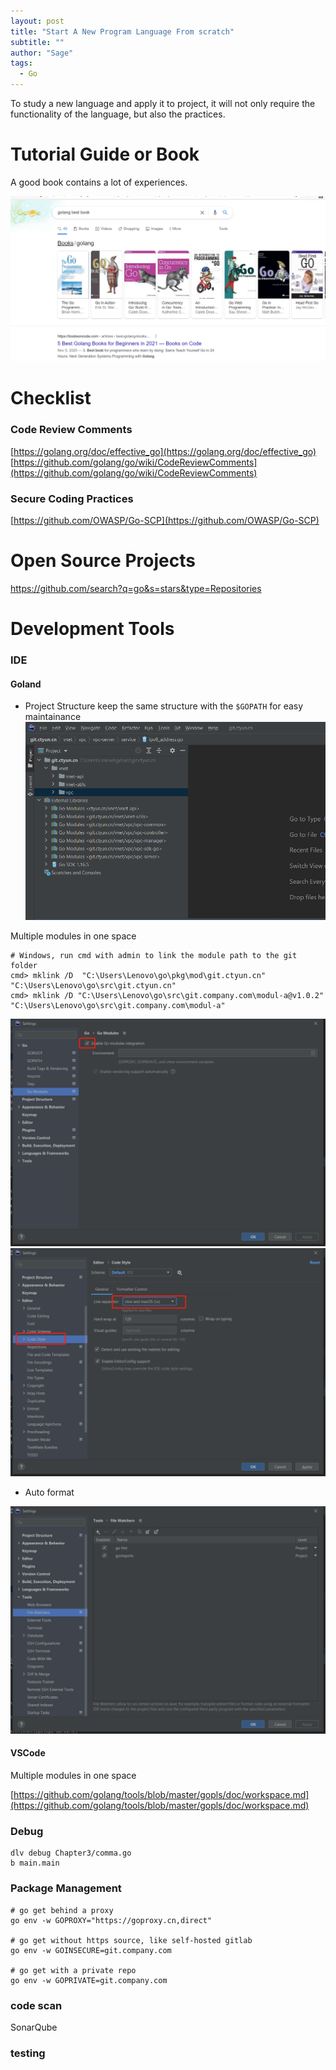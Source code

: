 ```yaml
---
layout: post
title: "Start A New Program Language From scratch"
subtitle: ""
author: "Sage"
tags:
  - Go
---
```


To study a new language and apply it to project, it will not only require the functionality of the language, but also the practices.

# Tutorial Guide or Book

A good book contains a lot of experiences.

![search golang book](/img/in-post/post-golang/sesarch_golang_book.png)

# Checklist

### Code Review Comments

[https://golang.org/doc/effective_go](https://golang.org/doc/effective_go)  
[https://github.com/golang/go/wiki/CodeReviewComments](https://github.com/golang/go/wiki/CodeReviewComments)

### Secure Coding Practices

[https://github.com/OWASP/Go-SCP](https://github.com/OWASP/Go-SCP)

# Open Source Projects

https://github.com/search?q=go&s=stars&type=Repositories

# Development Tools

### IDE

#### Goland
- Project Structure
keep the same structure with the `$GOPATH` for easy maintainance
![golang project structure](/img/in-post/post-golang/golang_module_structure.png)

Multiple modules in one space
```
# Windows, run cmd with admin to link the module path to the git folder
cmd> mklink /D  "C:\Users\Lenovo\go\pkg\mod\git.ctyun.cn" "C:\Users\Lenovo\go\src\git.ctyun.cn"
cmd> mklink /D "C:\Users\Lenovo\go\src\git.company.com\modul-a@v1.0.2" "C:\Users\Lenovo\go\src\git.company.com\modul-a"
```

![golang enable module](/img/in-post/post-golang/goland_enable_module.png)
![golang default new line](/img/in-post/post-golang/goland_newline_linux.png)

- Auto format

![goland auto format](/img/in-post/post-golang/goland_auto_format.png)

#### VSCode

Multiple modules in one space

[https://github.com/golang/tools/blob/master/gopls/doc/workspace.md](https://github.com/golang/tools/blob/master/gopls/doc/workspace.md)

### Debug

```
dlv debug Chapter3/comma.go
b main.main
```

### Package Management

```
# go get behind a proxy
go env -w GOPROXY="https://goproxy.cn,direct"

# go get without https source, like self-hosted gitlab
go env -w GOINSECURE=git.company.com

# go get with a private repo
go env -w GOPRIVATE=git.company.com
```

### code scan

SonarQube

### testing

